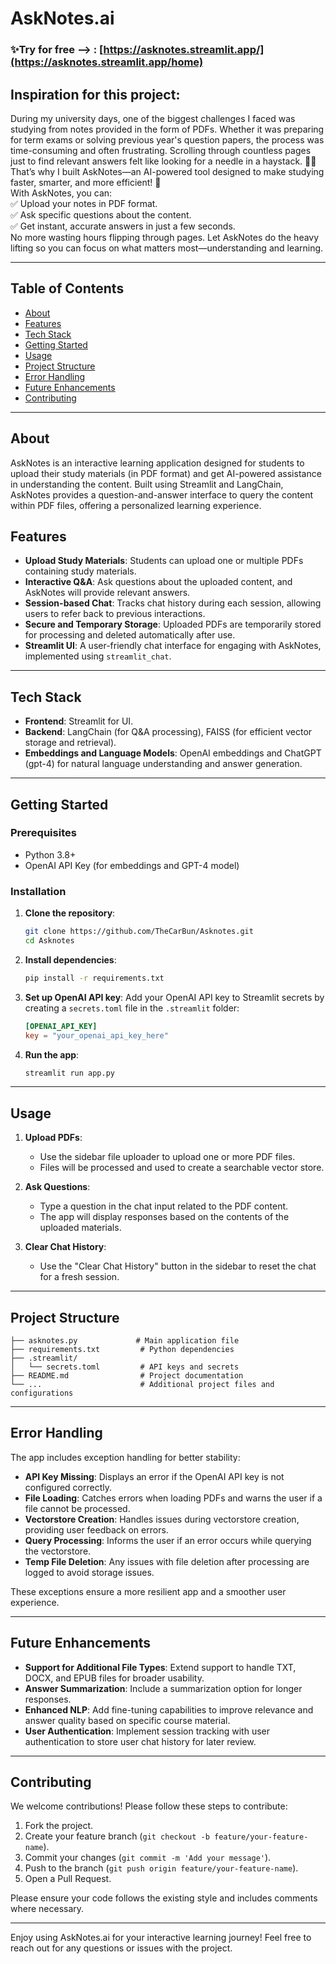 # AskNotes.ai

### ✨Try for free --> : [https://asknotes.streamlit.app/](https://asknotes.streamlit.app/home)


## Inspiration for this project:
During my university days, one of the biggest challenges I faced was studying from notes provided in the form of PDFs. Whether it was preparing for term exams or solving previous year's question papers, the process was time-consuming and often frustrating. Scrolling through countless pages just to find relevant answers felt like looking for a needle in a haystack. 🕵️‍♂️ <br>
That’s why I built AskNotes—an AI-powered tool designed to make studying faster, smarter, and more efficient! 🚀<br>
With AskNotes, you can:<br>
 ✅ Upload your notes in PDF format.<br>
 ✅ Ask specific questions about the content.<br>
 ✅ Get instant, accurate answers in just a few seconds.<br>
No more wasting hours flipping through pages. Let AskNotes do the heavy lifting so you can focus on what matters most—understanding and learning.

---

## Table of Contents
- [About](#about)
- [Features](#features)
- [Tech Stack](#tech-stack)
- [Getting Started](#getting-started)
- [Usage](#usage)
- [Project Structure](#project-structure)
- [Error Handling](#error-handling)
- [Future Enhancements](#future-enhancements)
- [Contributing](#contributing)

---
## About
AskNotes is an interactive learning application designed for students to upload their study materials (in PDF format) and get AI-powered assistance in understanding the content. Built using Streamlit and LangChain, AskNotes provides a question-and-answer interface to query the content within PDF files, offering a personalized learning experience.

## Features
- **Upload Study Materials**: Students can upload one or multiple PDFs containing study materials.
- **Interactive Q&A**: Ask questions about the uploaded content, and AskNotes will provide relevant answers.
- **Session-based Chat**: Tracks chat history during each session, allowing users to refer back to previous interactions.
- **Secure and Temporary Storage**: Uploaded PDFs are temporarily stored for processing and deleted automatically after use.
- **Streamlit UI**: A user-friendly chat interface for engaging with AskNotes, implemented using `streamlit_chat`.

---

## Tech Stack
- **Frontend**: Streamlit for UI.
- **Backend**: LangChain (for Q&A processing), FAISS (for efficient vector storage and retrieval).
- **Embeddings and Language Models**: OpenAI embeddings and ChatGPT (gpt-4) for natural language understanding and answer generation.

---

## Getting Started

### Prerequisites
- Python 3.8+
- OpenAI API Key (for embeddings and GPT-4 model)

### Installation
1. **Clone the repository**:
    ```bash
    git clone https://github.com/TheCarBun/Asknotes.git
    cd Asknotes
    ```
   
2. **Install dependencies**:
    ```bash
    pip install -r requirements.txt
    ```

3. **Set up OpenAI API key**:
   Add your OpenAI API key to Streamlit secrets by creating a `secrets.toml` file in the `.streamlit` folder:
    ```toml
    [OPENAI_API_KEY]
    key = "your_openai_api_key_here"
    ```

4. **Run the app**:
    ```bash
    streamlit run app.py
    ```

---

## Usage
1. **Upload PDFs**:
   - Use the sidebar file uploader to upload one or more PDF files.
   - Files will be processed and used to create a searchable vector store.

2. **Ask Questions**:
   - Type a question in the chat input related to the PDF content.
   - The app will display responses based on the contents of the uploaded materials.

3. **Clear Chat History**:
   - Use the "Clear Chat History" button in the sidebar to reset the chat for a fresh session.

---

## Project Structure

    ├── asknotes.py             # Main application file
    ├── requirements.txt         # Python dependencies
    ├── .streamlit/
    │   └── secrets.toml         # API keys and secrets
    ├── README.md                # Project documentation
    └── ...                      # Additional project files and configurations

---

## Error Handling

The app includes exception handling for better stability:
- **API Key Missing**: Displays an error if the OpenAI API key is not configured correctly.
- **File Loading**: Catches errors when loading PDFs and warns the user if a file cannot be processed.
- **Vectorstore Creation**: Handles issues during vectorstore creation, providing user feedback on errors.
- **Query Processing**: Informs the user if an error occurs while querying the vectorstore.
- **Temp File Deletion**: Any issues with file deletion after processing are logged to avoid storage issues.

These exceptions ensure a more resilient app and a smoother user experience.

---

## Future Enhancements
- **Support for Additional File Types**: Extend support to handle TXT, DOCX, and EPUB files for broader usability.
- **Answer Summarization**: Include a summarization option for longer responses.
- **Enhanced NLP**: Add fine-tuning capabilities to improve relevance and answer quality based on specific course material.
- **User Authentication**: Implement session tracking with user authentication to store user chat history for later review.

---

## Contributing
We welcome contributions! Please follow these steps to contribute:
1. Fork the project.
2. Create your feature branch (`git checkout -b feature/your-feature-name`).
3. Commit your changes (`git commit -m 'Add your message'`).
4. Push to the branch (`git push origin feature/your-feature-name`).
5. Open a Pull Request.

Please ensure your code follows the existing style and includes comments where necessary.

---

Enjoy using AskNotes.ai for your interactive learning journey! Feel free to reach out for any questions or issues with the project.
